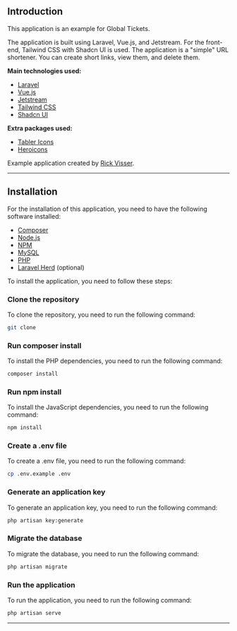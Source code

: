 ## Introduction

This application is an example for Global Tickets.

The application is built using Laravel, Vue.js, and Jetstream. For the front-end, Tailwind CSS with Shadcn UI is used. The application is a "simple" URL shortener. You can create short links, view them, and delete them.

**Main technologies used:**
- [Laravel](https://laravel.com)
- [Vue.js](https://vuejs.org)
- [Jetstream](https://jetstream.laravel.com)
- [Tailwind CSS](https://tailwindcss.com)
- [Shadcn UI](https://www.shadcn-vue.com/docs/)

**Extra packages used:**
- [Tabler Icons](https://tabler.io/icons/)
- [Heroicons](https://heroicons.com)

Example application created by [Rick Visser](https://linkedin/in/cytorick).

---

## Installation

For the installation of this application, you need to have the following software installed:
- [Composer](https://getcomposer.org)
- [Node.js](https://nodejs.org)
- [NPM](https://www.npmjs.com)
- [MySQL](https://www.mysql.com)
- [PHP](https://www.php.net)
- [Laravel Herd](https://herd.laravel.com) (optional)

To install the application, you need to follow these steps:

### Clone the repository
To clone the repository, you need to run the following command:
```bash
git clone
```


### Run composer install
To install the PHP dependencies, you need to run the following command:

```bash
composer install
```

### Run npm install
To install the JavaScript dependencies, you need to run the following command:

```bash
npm install
```

### Create a .env file
To create a .env file, you need to run the following command:

```bash
cp .env.example .env
```

### Generate an application key
To generate an application key, you need to run the following command:

```bash
php artisan key:generate
```

### Migrate the database
To migrate the database, you need to run the following command:

```bash
php artisan migrate
```
    
### Run the application
To run the application, you need to run the following command:

```bash
php artisan serve
```

---
